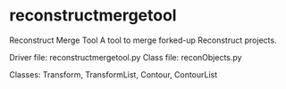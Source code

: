 reconstructmergetool
====================

Reconstruct Merge Tool
A tool to merge forked-up Reconstruct projects.


Driver file: reconstructmergetool.py
Class file: reconObjects.py

Classes: Transform, TransformList, Contour, ContourList

